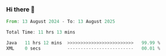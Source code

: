 ### Hi there 👋

<!--START_SECTION:waka-->

```rust
From: 13 August 2024 - To: 13 August 2025

Total Time: 11 hrs 13 mins

Java   11 hrs 12 mins  >>>>>>>>>>>>>>>>>>>>>>>>>   99.99 %
XML    0 secs          -------------------------   00.01 %
```

<!--END_SECTION:waka-->
